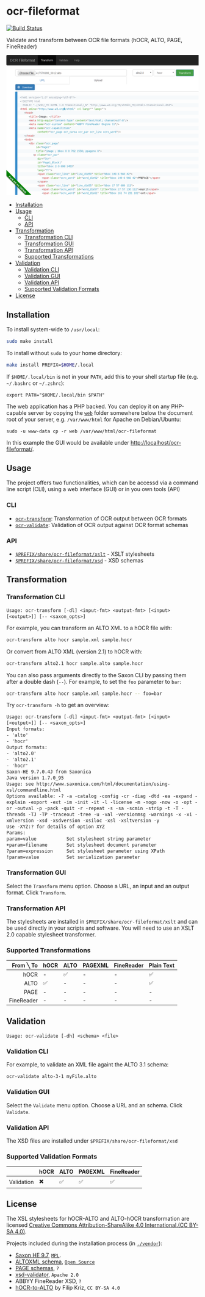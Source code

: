 # ocr-fileformat

[![Build Status](https://travis-ci.org/UB-Mannheim/ocr-fileformat.svg?branch=master)](https://travis-ci.org/UB-Mannheim/ocr-fileformat)

Validate and transform between OCR file formats (hOCR, ALTO, PAGE, FineReader)

![Screenshot GUI](./screenshot.png)

<!-- vim :GenTocGFM -->
* [Installation](#installation)
* [Usage](#usage)
	* [CLI](#cli)
	* [API](#api)
* [Transformation](#transformation)
	* [Transformation CLI](#transformation-cli)
	* [Transformation GUI](#transformation-gui)
	* [Transformation API](#transformation-api)
	* [Supported Transformations](#supported-transformations)
* [Validation](#validation)
	* [Validation CLI](#validation-cli)
	* [Validation GUI](#validation-gui)
	* [Validation API](#validation-api)
	* [Supported Validation Formats](#supported-validation-formats)
* [License](#license)

## Installation

To install system-wide to `/usr/local`:

```sh
sudo make install
```

To install without `sudo` to your home directory:

```sh
make install PREFIX=$HOME/.local
```

If `$HOME/.local/bin` is not in your `PATH`, add this to your shell startup file (e.g. `~/.bashrc` or `~/.zshrc`):

```
export PATH="$HOME/.local/bin $PATH"
```

The web application has a PHP backed. You can deploy it on any PHP-capable
server by copying the [`web`](./web) folder somewhere below the document root
of your server, e.g. `/var/www/html` for Apache on Debian/Ubuntu:

```
sudo -u www-data cp -r web /var/www/html/ocr-fileformat
```

In this example the GUI would be available under [http://localhost/ocr-fileformat/](http://localhost/ocr-fileformat/).

## Usage

The project offers two functionalities, which can be accessd via a command line
script (CLI), using a web interface (GUI) or in you own tools (API)

### CLI

* [`ocr-transform`](./blob/master/bin/ocr-transform.sh): Transformation of OCR output between OCR formats
* [`ocr-validate`](./blob/master/bin/ocr-validate.sh): Validation of OCR output against OCR format schemas

### API

* [`$PREFIX/share/ocr-fileformat/xslt`](./xslt) - XSLT stylesheets
* [`$PREFIX/share/ocr-fileformat/xsd`](./xsd) - XSD schemas

## Transformation

### Transformation CLI

```
Usage: ocr-transform [-dl] <input-fmt> <output-fmt> [<input> [<output>]] [-- <saxon_opts>]
```

For example, you can transform an ALTO XML to a hOCR file with:

```sh
ocr-transform alto hocr sample.xml sample.hocr
```

Or convert from ALTO XML (version 2.1) to hOCR with:

```sh
ocr-transform alto2.1 hocr sample.alto sample.hocr
```

You can also pass arguments directly to the Saxon CLI by passing them after a double dash (`--`). For example, to set the `foo` parameter to `bar`:

```sh
ocr-transform alto hocr sample.xml sample.hocr -- foo=bar
```

Try `ocr-transform -h` to get an overview:

```
Usage: ocr-transform [-dl] <input-fmt> <output-fmt> [<input> [<output>]] [-- <saxon_opts>]
Input formats:
- 'alto'
- 'hocr'
Output formats:
- 'alto2.0'
- 'alto2.1'
- 'hocr'
Saxon-HE 9.7.0.4J from Saxonica
Java version 1.7.0_95
Usage: see http://www.saxonica.com/html/documentation/using-xsl/commandline.html
Options available: -? -a -catalog -config -cr -diag -dtd -ea -expand -explain -export -ext -im -init -it -l -license -m -nogo -now -o -opt -or -outval -p -pack -quit -r -repeat -s -sa -scmin -strip -t -T -threads -TJ -TP -traceout -tree -u -val -versionmsg -warnings -x -xi -xmlversion -xsd -xsdversion -xsiloc -xsl -xsltversion -y
Use -XYZ:? for details of option XYZ
Params: 
param=value           Set stylesheet string parameter
+param=filename       Set stylesheet document parameter
?param=expression     Set stylesheet parameter using XPath
!param=value          Set serialization parameter
```

### Transformation GUI

Select the `Transform` menu option. Choose a URL, an input and an output
format. Click `Transform`.

### Transformation API

The stylesheets are installed in `$PREFIX/share/ocr-fileformat/xslt` and can be
used directly in your scripts and software. You will need to use an XSLT 2.0
capable stylesheet transformer.

### Supported Transformations

| From ╲ To  | hOCR               | ALTO               | PAGEXML | FineReader | Plain Text         |
| ---:       | ---                | ---                | ---     | ---        | ---                |
| hOCR       | -                  | :white_check_mark: | -       | -          | :white_check_mark: |
| ALTO       | :white_check_mark: | -                  | -       | -          | :white_check_mark: |
| PAGE       | -                  | -                  | -       | -          | -                  |
| FineReader | -                  | -                  | -       | -          | -                  |

## Validation

```
Usage: ocr-validate [-dh] <schema> <file>

```

### Validation CLI

For example, to validate an XML file againt the ALTO 3.1 schema:

```
ocr-validate alto-3-1 myFile.alto
```

### Validation GUI

Select the `Validate` menu option. Choose a URL and an schema. Click `Validate`.

### Validation API

The XSD files are installed under `$PREFIX/share/ocr-fileformat/xsd`

### Supported Validation Formats

|            | hOCR                     | ALTO               | PAGEXML                  | FineReader         |
|-----------:|--------------------------|--------------------|--------------------------|--------------------|
| Validation | :heavy_multiplication_x: | :white_check_mark: | :white_check_mark:       | :white_check_mark: |


## License

The XSL stylesheets for hOCR-ALTO and ALTO-hOCR transformation are licensed
[Creative Commons Attribution-ShareAlike 4.0 International.(CC BY-SA
4.0)](https://creativecommons.org/licenses/by-sa/4.0/legalcode).

Projects included during the installation process (in [`./vendor`](./blob/master/vendor)):
* [Saxon HE 9.7](http://saxon.sourceforge.net/#F9.7HE), [`MPL`](https://www.mozilla.org/MPL/).
* [ALTOXML schema](/altoxml/schema), [`Open Source`](https://github.com/altoxml/schema/issues/37#issuecomment-218730230)
* [PAGE schemas](http://www.primaresearch.org/schema/PAGE/gts/pagecontent/), `?`
* [xsd-validator](/amouat/xsd-validator), `Apache 2.0`
* ABBYY FineReader XSD, `?`
* [hOCR-to-ALTO](https://github.com/kba/hOCR-to-ALTO) by Filip Kriz, `CC BY-SA 4.0`
